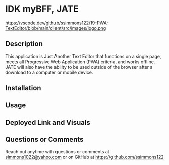 # IDK myBFF, JATE
https://vscode.dev/github/ssimmons122/19-PWA-TextEditor/blob/main/client/src/images/logo.png 

## Description
This application is Just Another Text Editor that functions on a single page, meets all Progressive Web Application (PWA) criteria, and works offline.  JATE will also have the ability to be used outside of the browser after a download to a computer or mobile device.  

## Installation

## Usage

## Deployed Link and Visuals 

## Questions or Comments
Reach out anytime with questions or comments at simmons1022@yahoo.com or on GitHub at https://github.com/ssimmons122

